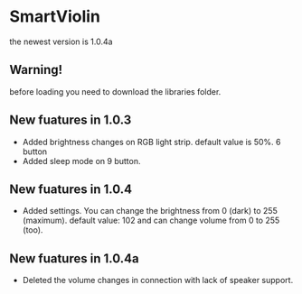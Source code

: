 # SmartViolin
the newest version is 1.0.4a
## Warning!
before loading you need to download the libraries folder.
## New fuatures in 1.0.3
- Added brightness changes on RGB light strip. default value is 50%. 6 button
- Added sleep mode on 9 button.
## New fuatures in 1.0.4
- Added settings. You can change the brightness from 0 (dark) to 255 (maximum). default value: 102 and can change volume from 0 to 255 (too).
## New fuatures in 1.0.4a
- Deleted the volume changes in connection with lack of speaker support. 

